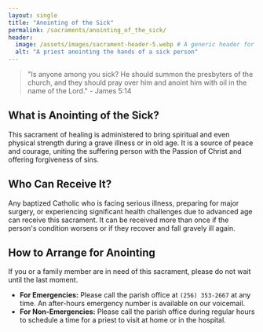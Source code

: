 ```yaml
---
layout: single
title: "Anointing of the Sick"
permalink: /sacraments/anointing_of_the_sick/
header:
  image: /assets/images/sacrament-header-5.webp # A generic header for this section
  alt: "A priest anointing the hands of a sick person"
---
```


> "Is anyone among you sick? He should summon the presbyters of the church, and they should pray over him and anoint him with oil in the name of the Lord." - James 5:14

## What is Anointing of the Sick?
This sacrament of healing is administered to bring spiritual and even physical strength during a grave illness or in old age. It is a source of peace and courage, uniting the suffering person with the Passion of Christ and offering forgiveness of sins.

## Who Can Receive It?
Any baptized Catholic who is facing serious illness, preparing for major surgery, or experiencing significant health challenges due to advanced age can receive this sacrament. It can be received more than once if the person's condition worsens or if they recover and fall gravely ill again.

## How to Arrange for Anointing
If you or a family member are in need of this sacrament, please do not wait until the last moment.
* **For Emergencies:** Please call the parish office at `(256) 353-2667` at any time. An after-hours emergency number is available on our voicemail.
* **For Non-Emergencies:** Please call the parish office during regular hours to schedule a time for a priest to visit at home or in the hospital.
